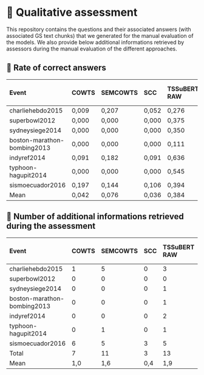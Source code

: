# :speech_balloon: Qualitative assessment

This repository contains the questions and their associated answers (with associated GS text chunks) that we generated for the manual evaluation of the models.
We also provide below additional informations retrieved by assessors during the manual evaluation of the different approaches.

## :memo: Rate of correct answers

| Event | COWTS | SEMCOWTS | SCC | TSSuBERT RAW | TSSuBERT Filtered | TSSuBERT-F RAW | TSSuBERT-F Filtered | Oracle R2 RAW | Oracle R2 Filtered | Oracle COS RAW | Oracle COS Filtered |
| :---- | :---- | :------- | :-- | :-- | :-- | :-- | :-- | :-- | :-- | :-- | :-- |
| charliehebdo2015 | 0,009 | 0,207 | 0,052 | 0,276 | 0,276 | 0,172 | 0,172 | 0,474 | 0,474 | 0,707 | 0,707 |
| superbowl2012 | 0,000 | 0,000	| 0,000 | 0,375 | 0,125 | 0,083 | 0,000 | 1,000 | 1,000 | 0,750 | 0,750 |
| sydneysiege2014 | 0,000 | 0,000 | 0,000 | 0,350 | 0,200 | 0,150 | 0,000 | 0,500 | 0,500 | 0,600 | 0,600 |
| boston-marathon-bombing2013 | 0,000 | 0,000 | 0,000 | 0,111 | 0,111 | 0,111 | 0,111 | 0,667 | 0,667 | 0,500 | 0,500 |
| indyref2014 | 0,091 | 0,182 | 0,091 | 0,636 | 0,636 | 0,455 | 0,273 | 0,909 | 0,909 | 1,000 | 1,000 |
| typhoon-hagupit2014 | 0,000 | 0,000 | 0,000 | 0,545 | 0,000 | 0,364 | 0,000 | 0,818 | 0,818 | 0,818 | 0,818 |
| sismoecuador2016 | 0,197 | 0,144 | 0,106 | 0,394 | 0,394 | 0,371 | 0,371 | 0,629 | 0,629 | 0,652 | 0,652 |
| Mean | 0,042 | 0,076 | 0,036 | 0,384 | 0,249 | 0,244 | 0,132 | 0,714 | 0,714 | 0,718 | 0,718 |


## :memo: Number of additional informations retrieved during the assessment

| Event | COWTS | SEMCOWTS | SCC | TSSuBERT RAW | TSSuBERT Filtered | TSSuBERT-F RAW | TSSuBERT-F Filtered | Oracle R2 RAW | Oracle R2 Filtered | Oracle COS RAW | Oracle COS Filtered |
| :---- | :---- | :------- | :-- | :-- | :-- | :-- | :-- | :-- | :-- | :-- | :-- |
| charliehebdo2015 | 1 | 5 | 0 | 3 | 3 | 2 | 2 | 3 | 3 | 3 | 3 |
| superbowl2012 | 0 | 0 | 0 | 0 | 0 | 0 | 0 | 0 | 0 | 0 | 0 |
| sydneysiege2014 | 0 | 0 | 0 | 1 | 1 | 0 | 0 | 1 | 1 | 0 | 0 |
| boston-marathon-bombing2013 | 0 | 0 | 0 | 1 | 1 | 2 | 2 | 0 | 0 | 0 | 0 |
| indyref2014 | 0 | 0 |0 | 2 | 2 | 0 | 0 | 0 | 0 | 0 | 0 |
| typhoon-hagupit2014 | 0 | 1 | 0 | 1 | 1 | 1 | 1 | 0 | 0 | 0 | 0 |
| sismoecuador2016 | 6 | 5 | 3 | 5 | 4 | 4 | 3 | 1 | 1 | 1 | 1 |
| Total | 7 | 11 | 3 | 13 | 12 | 9 | 8 | 5 | 5 | 4 | 4 |
| Mean | 1,0 | 1,6 | 0,4 | 1,9 | 1,7 | 1,3 | 1,1 | 0,7 | 0,7 | 0,6 | 0,6 |